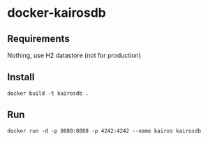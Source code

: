 docker-kairosdb
===============

## Requirements

Nothing, use H2 datastore (not for production)

## Install

    docker build -t kairosdb .

## Run

    docker run -d -p 8080:8080 -p 4242:4242 --name kairos kairosdb
